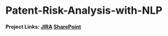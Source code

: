 # Patent-Risk-Analysis-with-NLP
#### Project Links: [JIRA](https://jira.boozallencsn.com/browse/MSPA-459) [SharePoint](https://boozallen.sharepoint.com/:p:/r/sites/TeamYoung/_layouts/15/Doc.aspx?sourcedoc=%7Bc88a51f8-fde9-4c8a-9e44-8e7cd21fe4ac%7D&action=edit&uid=%7BC88A51F8-FDE9-4C8A-9E44-8E7CD21FE4AC%7D&ListItemId=8871&ListId=%7B01365C7E-7446-499A-BE97-DF99106CBB20%7D&odsp=1&env=prod)
